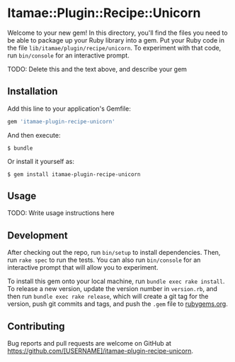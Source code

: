 # Itamae::Plugin::Recipe::Unicorn

Welcome to your new gem! In this directory, you'll find the files you need to be able to package up your Ruby library into a gem. Put your Ruby code in the file `lib/itamae/plugin/recipe/unicorn`. To experiment with that code, run `bin/console` for an interactive prompt.

TODO: Delete this and the text above, and describe your gem

## Installation

Add this line to your application's Gemfile:

```ruby
gem 'itamae-plugin-recipe-unicorn'
```

And then execute:

    $ bundle

Or install it yourself as:

    $ gem install itamae-plugin-recipe-unicorn

## Usage

TODO: Write usage instructions here

## Development

After checking out the repo, run `bin/setup` to install dependencies. Then, run `rake spec` to run the tests. You can also run `bin/console` for an interactive prompt that will allow you to experiment.

To install this gem onto your local machine, run `bundle exec rake install`. To release a new version, update the version number in `version.rb`, and then run `bundle exec rake release`, which will create a git tag for the version, push git commits and tags, and push the `.gem` file to [rubygems.org](https://rubygems.org).

## Contributing

Bug reports and pull requests are welcome on GitHub at https://github.com/[USERNAME]/itamae-plugin-recipe-unicorn.

